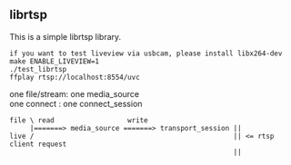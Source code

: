 ## librtsp

This is a simple librtsp library.

```
if you want to test liveview via usbcam, please install libx264-dev
make ENABLE_LIVEVIEW=1
./test_librtsp
ffplay rtsp://localhost:8554/uvc
```

one file/stream: one media_source  
one connect : one connect_session  

```
file \ read                  write
     |=======> media_source =======> transport_session ||
live /                                                 || <= rtsp client request
                                                       ||
```
